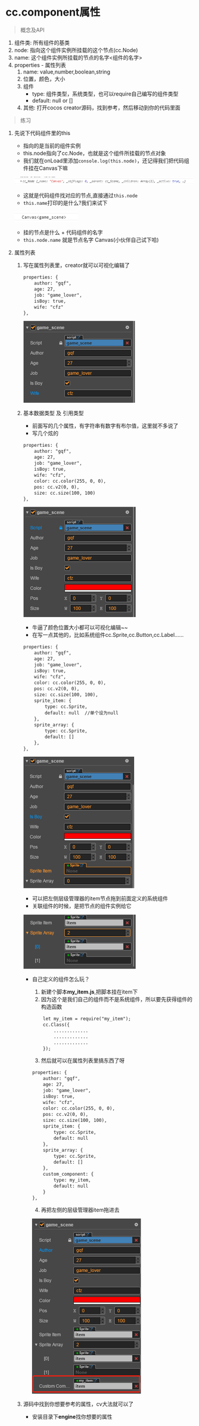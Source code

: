 # cc.component属性

> 概念及API
1. 组件类: 所有组件的基类
2. node: 指向这个组件实例所挂载的这个节点(cc.Node)
3. name: 这个组件实例所挂载的节点的名字<组件的名字>
4. properties - 属性列表
    1. name: value,number,boolean,string
    2. 位置，颜色，大小
    3. 组件
        * type: 组件类型，系统类型，也可以require自己编写的组件类型
        * default: null or [] 
    4. 其他: 打开cocos creator源码，找到参考，然后移动到你的代码里面
    
> 练习
1. 先说下代码组件里的this
    * 指向的是当前的组件实例
    * this.node指向了cc.Node，也就是这个组件所挂载的节点对象
    * 我们就在onLoad里添加`console.log(this.node)`，还记得我们把代码组件挂在Canvas下嘛
    
    ![](./images/this指向问题.jpg)
    
    * 这就是代码组件找对应的节点,直接通过`this.node`
    * `this.name`打印的是什么?我们来试下
    
    ![](./images/this.name是什么.jpg)
    
    * 挂的节点是什么 + 代码组件的名字
    * `this.node.name` 就是节点名字 Canvas(小伙伴自己试下哈)
2. 属性列表
    1. 写在属性列表里，creator就可以可视化编辑了
        ```
        properties: {
            author: "gqf",
            age: 27,
            job: "game_lover",
            isBoy: true,
            wife: "cfz"
        },
        ```
        
        ![](./images/可视化编辑.jpg)  
    
    2. 基本数据类型 及 引用类型
        * 前面写的几个属性，有字符串有数字有布尔值，这里就不多说了
        * 写几个炫的   
        ```
        properties: {
            author: "gqf",
            age: 27,
            job: "game_lover",
            isBoy: true,
            wife: "cfz",
            color: cc.color(255, 0, 0),
            pos: cc.v2(0, 0),
            size: cc.size(100, 100)
        },
        ```
        
        ![](./images/可视化编辑2.jpg)   
        
        * 牛逼了颜色位置大小都可以可视化编辑~~
        * 在写一点其他的，比如系统组件cc.Sprite,cc.Button,cc.Label......
        ```
        properties: {
            author: "gqf",
            age: 27,
            job: "game_lover",
            isBoy: true,
            wife: "cfz",
            color: cc.color(255, 0, 0),
            pos: cc.v2(0, 0),
            size: cc.size(100, 100),
            sprite_item: {
                type: cc.Sprite,
                default: null  //单个设为null
            },
            sprite_array: {
                type: cc.Sprite,
                default: []
            },
        },
        ```
        
        ![](./images/可视化编辑3.jpg)  
        
        * 可以把左侧层级管理器的item节点拖到前面定义的系统组件
        * 关联组件的时候，是把节点的组件实例给它
        
        ![](./images/可视化编辑4.jpg)  
        
        * 自己定义的组件怎么玩？
            1. 新建个脚本**my_item.js**,把脚本挂在item下
            2. 因为这个是我们自己的组件而不是系统组件，所以要先获得组件的构造函数
            ```
                let my_item = require("my_item");
                cc.Class({
                    .............
                    .............
                    .............
                });
            ```
            3. 然后就可以在属性列表里搞东西了呀
            ```
            properties: {
                author: "gqf",
                age: 27,
                job: "game_lover",
                isBoy: true,
                wife: "cfz",
                color: cc.color(255, 0, 0),
                pos: cc.v2(0, 0),
                size: cc.size(100, 100),
                sprite_item: {
                    type: cc.Sprite,
                    default: null
                },
                sprite_array: {
                    type: cc.Sprite,
                    default: []
                },
                custom_component: {
                    type: my_item,
                    default: null
                }
            },
            ```
            4. 再把左侧的层级管理器item拖进去
            
            ![](./images/可视化编辑5.jpg)
        
    3. 源码中找到你想要参考的属性，cv大法就可以了 
        * 安装目录下**engine**找你想要的属性
